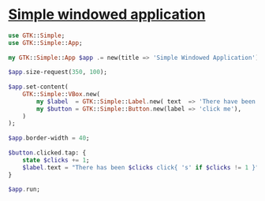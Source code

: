[1]: https://rosettacode.org/wiki/Simple_windowed_application

# [Simple windowed application][1]

```raku
use GTK::Simple;
use GTK::Simple::App;
 
my GTK::Simple::App $app .= new(title => 'Simple Windowed Application');
 
$app.size-request(350, 100);
 
$app.set-content(
    GTK::Simple::VBox.new(
        my $label  = GTK::Simple::Label.new( text  => 'There have been no clicks yet'),
        my $button = GTK::Simple::Button.new(label => 'click me'),
    )
);
 
$app.border-width = 40;
 
$button.clicked.tap: { 
    state $clicks += 1;
    $label.text = "There has been $clicks click{ 's' if $clicks != 1 }";
}
 
$app.run;
```